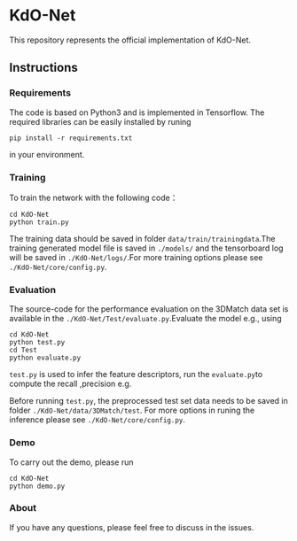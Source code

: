 # KdO-Net

This repository represents the official implementation of  KdO-Net.

## Instructions

### Requirements

The code is based on Python3  and is implemented in Tensorflow. The required libraries can be easily installed by runing

```shell
pip install -r requirements.txt
```

in your environment.

### Training

To train the network with the following code：
```shell
cd KdO-Net
python train.py
```

The training data should be saved in folder `data/train/trainingdata`.The training generated model file is saved in `./models/` and the tensorboard log will be saved in `./KdO-Net/logs/`.For more training options please see `./KdO-Net/core/config.py`.

### Evaluation

The source-code for the performance evaluation on the 3DMatch data set is available in the `./KdO-Net/Test/evaluate.py`.Evaluate the model e.g., using

```shell
cd KdO-Net
python test.py
cd Test
python evaluate.py
```

`test.py` is used to infer the feature descriptors, run the `evaluate.py`to compute the recall ,precision e.g.

Before running `test.py`, the preprocessed test set data needs to be saved in  folder `./KdO-Net/data/3DMatch/test`. For more options in runing the inference please see `./KdO-Net/core/config.py`.

### Demo

To carry out the demo, please run

```shell
cd KdO-Net
python demo.py
```

### About

If you have any questions, please feel free to discuss in the issues.
